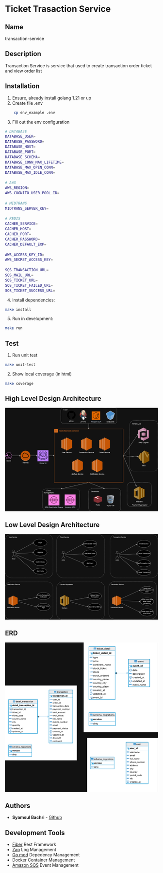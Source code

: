 # Ticket Trasaction Service

## Name

transaction-service

## Description

Transaction Service is service that used to create transaction order ticket and view order list

## Installation

1. Ensure, already install golang 1.21 or up
2. Create file .env

```bash
    cp env_example .env
```

3. Fill out the env configuration

```bash
# DATABASE
DATABASE_USER=
DATABASE_PASSWORD=
DATABASE_HOST=
DATABASE_PORT=
DATABASE_SCHEMA=
DATABASE_CONN_MAX_LIFETIME=
DATABASE_MAX_OPEN_CONN=
DATABASE_MAX_IDLE_CONN=

# AWS
AWS_REGION=
AWS_COGNITO_USER_POOL_ID=

# MIDTRANS
MIDTRANS_SERVER_KEY=

# REDIS
CACHER_SERVICE=
CACHER_HOST=
CACHER_PORT=
CACHER_PASSWORD=
CACHER_DEFAULT_EXP=

AWS_ACCESS_KEY_ID=
AWS_SECRET_ACCESS_KEY=

SQS_TRANSACTION_URL=
SQS_MAIL_URL=
SQS_TICKET_URL=
SQS_TICKET_FAILED_URL=
SQS_TICKET_SUCCESS_URL=
```

4. Install dependencies:

```bash
make install
```

5. Run in development:

```bash
make run
```

## Test

1. Run unit test

```bash
make unit-test
```

2. Show local coverage (in html)

```bash
make coverage
```

## High Level Design Architecture

![picture](assets/high-level-architecture.png)

## Low Level Design Architecture

![picture](assets/low-level.png)

## ERD

![picture](assets/erd.png)

## Authors

- **Syamsul Bachri** - [Github](https://github.com/SyamSolution)

## Development Tools

- [Fiber](https://gofiber.io/) Rest Framework
- [Zap](https://github.com/uber-go/zap) Log Management
- [Go mod](https://go.dev/ref/mod) Depedency Management
- [Docker](https://www.docker.com/) Container Management
- [Amazon SQS](https://aws.amazon.com/sqs/) Event Management

